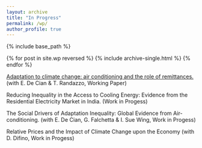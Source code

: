 ```yaml
---
layout: archive
title: "In Progress"
permalink: /wp/
author_profile: true
---
```


{% include base_path %}

{% for post in site.wp reversed %}
  {% include archive-single.html %}
{% endfor %}

[Adaptation to climate change: air conditioning and the role of remittances.](https://fpavanello.github.io/files/Randazzo_et_al_WP.pdf) (with E. De Cian & T. Randazzo, Working Paper)

Reducing Inequality in the Access to Cooling Energy: Evidence from the Residential Electricity Market in India. (Work in Progess)

The Social Drivers of Adaptation Inequality: Global Evidence from Air-conditioning. (with E. De Cian, G. Falchetta & I. Sue Wing, Work in Progess)

Relative Prices and the Impact of Climate Change upon the Economy (with D. Difino, Work in Progess)
